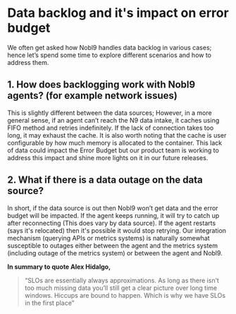 # Data backlog and it's impact on error budget

We often get asked how Nobl9 handles data backlog in various cases; hence let’s spend some time to explore different scenarios and how to address them. 


## 1. How does backlogging work with Nobl9 agents? (for example network issues)

  This is slightly different between the data sources; However, in a more general sense, if an agent can’t reach the N9 data intake, it caches using FIFO method and retries indefinitely. If the lack of connection takes too long, it may exhaust the cache. It is also worth noting that the cache is user configurable by how much memory is allocated to the container. 
This lack of data could impact the Error Budget but our product team is working to address this impact and shine more lights on it in our future releases.


## 2. What if there is a data outage on the data source?

  In short, if the data source is out then Nobl9 won’t get data and the error budget will be impacted. 
If the agent keeps running, it will try to catch up after reconnecting (This does vary by data source). If the agent restarts (says it's relocated) then it's possible it would stop retrying. Our integration mechanism (querying APIs or metrics systems) is naturally somewhat susceptible to outages either between the agent and the metrics system (including outage of the metrics system) or between the agent and Nobl9. 

**In summary to quote Alex Hidalgo,**
>“SLOs are essentially always approximations. As long as there isn’t too much missing data you’ll still get a clear picture over long time windows. Hiccups are bound to happen. Which is why we have SLOs in the first place”
